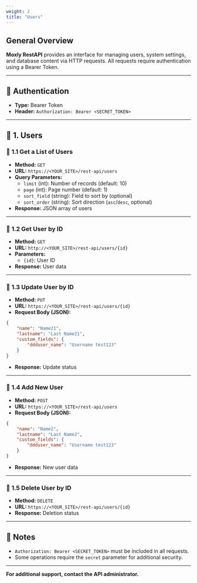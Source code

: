 ```yaml
---
weight: 2
title: "Users"
---
```



## **General Overview**
**Moxly RestAPI** provides an interface for managing users, system settings, and database content via HTTP requests. All requests require authentication using a Bearer Token.

---

## 🔑 **Authentication**
- **Type:** Bearer Token  
- **Header:** `Authorization: Bearer <SECRET_TOKEN>`  

---

## 👤 **1. Users**

### 📌 **1.1 Get a List of Users**
- **Method:** `GET`  
- **URL:** `https://<YOUR_SITE>/rest-api/users`  
- **Query Parameters:**  
   - `limit` (int): Number of records (default: 10)  
   - `page` (int): Page number (default: 1)  
   - `sort_field` (string): Field to sort by (optional)  
   - `sort_order` (string): Sort direction (`asc`/`desc`, optional)  
- **Response:** JSON array of users  

---

### 📌 **1.2 Get User by ID**
- **Method:** `GET`  
- **URL:** `http://<YOUR_SITE>/rest-api/users/{id}`  
- **Parameters:**  
   - `{id}`: User ID  
- **Response:** User data  

---

### 📌 **1.3 Update User by ID**
- **Method:** `PUT`  
- **URL:** `https://<YOUR_SITE>/rest-api/users/{id}`  
- **Request Body (JSON):**  
```json
{
    "name": "Name21",
    "lastname": "Last Name21",
    "custom_fields": {
        "ddduser_name": "Username test123"
    }
}
```
- **Response:** Update status  

---

### 📌 **1.4 Add New User**
- **Method:** `POST`  
- **URL:** `https://<YOUR_SITE>/rest-api/users`  
- **Request Body (JSON):**  
```json
{
    "name": "Name2",
    "lastname": "Last Name2",
    "custom_fields": {
        "ddduser_name": "Username test123"
    }
}
```
- **Response:** New user data  

---

### 📌 **1.5 Delete User by ID**
- **Method:** `DELETE`  
- **URL:** `https://<YOUR_SITE>/rest-api/users/{id}`  
- **Response:** Deletion status  

---

## 📝 **Notes**
- `Authorization: Bearer <SECRET_TOKEN>` must be included in all requests.  
- Some operations require the `secret` parameter for additional security.  

---

**For additional support, contact the API administrator.**
